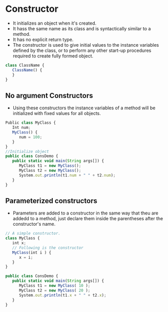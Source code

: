 # Constructor
* It initializes an object when it's created.
* It hass the same name as its class and is syntactically similar to a method.
* It has no explicit return type.
* The constructor is used to give initial values to the instance variables defined by the class, or to perform any other start-up procedures required to create fully formed object.
```JavaScript
class ClassName {
   ClassName() {
   }
}
```
## No argument Constructors
* Using these constructors the instance variables of a method will be initialized with fixed values for all objects.
```JavaScript
Public class MyClass {
   Int num;
   MyClass() {
      num = 100;
   }
}
//Initialize object
public class ConsDemo {
   public static void main(String args[]) {
      MyClass t1 = new MyClass();
      MyClass t2 = new MyClass();
      System.out.println(t1.num + " " + t2.num);
   }
}
```
## Parameterized constructors
* Parameters are added to a constructor in the same way that theu are addedd to a method, just declare them inside the parentheses after the constructor's name.
```JavaScript
// A simple constructor.
class MyClass {
   int x;
   // Following is the constructor
   MyClass(int i ) {
      x = i;
   }
}
```
```JavaScript
public class ConsDemo {
   public static void main(String args[]) {
      MyClass t1 = new MyClass( 10 );
      MyClass t2 = new MyClass( 20 );
      System.out.println(t1.x + " " + t2.x);
   }
}
```
